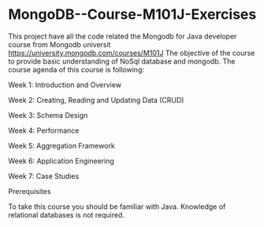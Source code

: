 # MongoDB--Course-M101J-Exercises
This project have all the code related the Mongodb for Java developer course from Mongodb universit https://university.mongodb.com/courses/M101J
The objective of the course to provide basic understanding of NoSql database and mongodb. The course agenda of this course is following:

Week 1: Introduction and Overview

Week 2: Creating, Reading and Updating Data (CRUD)

Week 3: Schema Design

Week 4: Performance

Week 5: Aggregation Framework

Week 6: Application Engineering

Week 7: Case Studies

Prerequisites

To take this course you should be familiar with Java. Knowledge of relational databases is not required.
